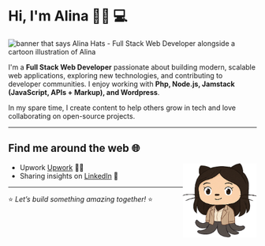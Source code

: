# Hi, I'm Alina 👋🏻 💻  

<img src="https://github.com/user-attachments/assets/c907310c-ea93-4b97-b29e-fe2ac474a62b" alt="banner that says Alina Hats - Full Stack Web Developer alongside a cartoon illustration of Alina">  

I'm a **Full Stack Web Developer** passionate about building modern, scalable web applications, exploring new technologies, and contributing to developer communities. I enjoy working with **Php, Node.js, Jamstack (JavaScript, APIs + Markup), and Wordpress**.  

In my spare time, I create content to help others grow in tech and love collaborating on open-source projects.  

---

## Find me around the web 🌐  
<a href="https://github.com/sponsors/yourusername"><img align="right" width="150" height="150" src="https://github.com/avlh/avlh/blob/main/cat.png?raw=true"></a>  

- Upwork [Upwork](https://www.upwork.com/freelancers/~01f38a89ba12fe3464?mp_source=share) ✍🏻  
- Sharing insights on [LinkedIn](https://www.linkedin.com/in/alina-h-808a6423a/) 💼  

---

⭐ *Let’s build something amazing together!* ⭐
